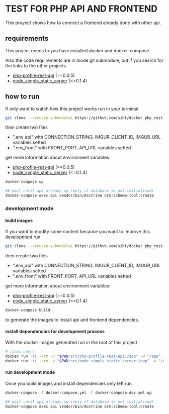 # TEST FOR PHP API AND FRONTEND

This proyect shows how to connect a frontend already done with other api.

## requirements

This project needs to you have installed docker and docker-compose.

Also the code requirements are in mode git submodule, but if you search for the links to the other projects

- [php-profile-rest-api](https://github.com/siht/php-profile-rest-api) (==0.0.5)
- [node_simple_static_server](https://github.com/siht/node_simple_static_server.git) (<=0.1.4)

## how to run

If only want to watch how this project works run in your terminal

```sh
git clone --recurse-submodules https://github.com/siht/docker_php_rest_with_front.git
```

then create two files

- ".env_api" with CONNECTION_STRING, IMGUR_CLIENT_ID, IMGUR_URL variables setted
- ".env_front" with FRONT_PORT, API_URL variables setted

get more information about environment variables:

- [php-profile-rest-api](https://github.com/siht/php-profile-rest-api) (==0.0.5)
- [node_simple_static_server](https://github.com/siht/node_simple_static_server.git) (<=0.1.4)

```sh
docker-compose up

## wait until api already up (only if database is not initialized)
docker-compose exec api vendor/bin/doctrine orm:schema-tool:create
```

### development mode

#### build images

If you want to modify some content because you want to improve this development run

```sh
git clone --recurse-submodules https://github.com/siht/docker_php_rest_with_front.git
```

then create two files

- ".env_api" with CONNECTION_STRING, IMGUR_CLIENT_ID, IMGUR_URL variables setted
- ".env_front" with FRONT_PORT, API_URL variables setted

get more information about environment variables:

- [php-profile-rest-api](https://github.com/siht/php-profile-rest-api) (==0.0.5)
- [node_simple_static_server](https://github.com/siht/node_simple_static_server.git) (<=0.1.4)

```sh
docker-compose build
```

to generate the images to install api and frontend dependencies.

#### install dependencies for development process

With the docker images generated run in the root of this project

```sh
# linux users
docker run -ti --rm -v "$PWD/src/php-profile-rest-api:/app" -w "/app" --user "$(id -u):$(id -g)" new_php_api composer install
docker run -ti --rm -v "$PWD/src/node_simple_static_server:/app" -w "/app" --user "$(id -u):$(id -g)" node:10.16.3-alpine npm i
```

#### run development mode

Once you build images and install dependencies only left run.

```sh
docker-compose -f docker-compose.yml -f docker-compose.dev.yml up

## wait until api already up (only if database is not initialized)
docker-compose exec api vendor/bin/doctrine orm:schema-tool:create
```
